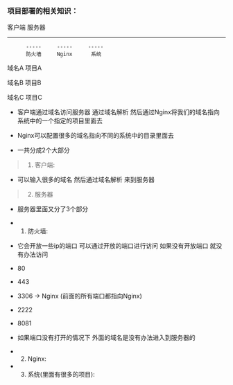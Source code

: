 ### 项目部署的相关知识：

客户端     服务器
-----     -------------------------
          -----     -----     -----
          防火墙     Nginx      系统

域名A                           项目A

域名B                           项目B

域名C                           项目C


- 客户端通过域名访问服务器 通过域名解析 然后通过Nginx将我们的域名指向系统中的一个指定的项目里面去

- Nginx可以配置很多的域名指向不同的系统中的目录里面去


- 一共分成2个大部分
> 1. 客户端:
- 可以输入很多的域名 然后通过域名解析 来到服务器


> 2. 服务器
- 服务器里面又分了3个部分

- 1. 防火墙:
- 它会开放一些ip的端口 可以通过开放的端口进行访问 如果没有开放端口 就没有办法访问
- 80    
- 443
- 3306      ->  Nginx (前面的所有端口都指向Nginx)
- 2222
- 8081

- 如果端口没有打开的情况下 外面的域名是没有办法进入到服务器的

- 2. Nginx:

- 3. 系统(里面有很多的项目):